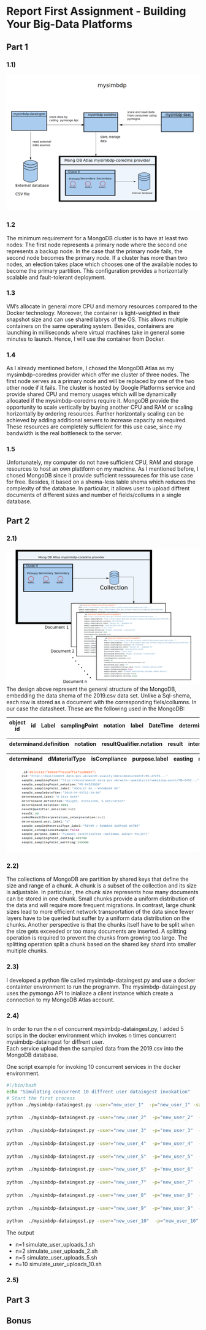 #  Report First Assignment - Building Your Big-Data Platforms

## Part 1

### 1.1)
![Kitten](AS1_1.png "A cute kitten")


### 1.2

The minimum requirement for a MongoDB cluster is to have at least two nodes: The first node represents a primary node where the second one represents a backup node. In the case that the primary node fails, the second node becomes the primary node. If a cluster has more than two nodes, an election takes place which chooses one of the available nodes to become the primary partition. This configuration provides a horizontally scalable and fault-tolerant deployment.

### 1.3

VM’s allocate in general more CPU and memory resources compared to the Docker technology. Moreover, the container is light-weighted in their snapshot size and can use shared labrys of the OS.
This allows multiple containers on the same operating system. Besides, containers are launching in milliseconds where virtual machines take in general some minutes to launch.
Hence, I will use the container from Docker.

### 1.4


As I already mentioned before, I chosed the MongoDB Atlas as my mysimbdp-coredms provider which offer me cluster of three nodes. The first node serves as a primary node and will be replaced by one of the two other node if it fails.
The cluster is hosted by Google Platforms service and provide shared CPU and memory usages which will be dynamically allocated if the mysimbdp-coredms require it.
MongoDB provide the opportunity to scale vertically by buying another CPU and RAM or scaling horizontally by ordering  resources. Further horizontally scaling can be achieved by adding additional servers to increase capacity as required.  These resources are completely sufficient for this use case, since my bandwidth is the real bottleneck to the server.
### 1.5
Unfortunately, my computer do not have sufficient CPU, RAM and storage resources to host an own plattform on my machine. As I mentioned before, I chosed MongoDB since it provide sufficient ressoureces for this use case for free. Besides, it based on a shema-less table shema which reduces the complexity of the database. In particular, it allows user to upload diffrent documents of different sizes and number of fields/collums in a single database.
## Part 2

### 2.1)
![Kitten](AS1_21.png "A cute kitten")
The design above represent the general structure of the MongoDB, embedding the data shema of the 2019.csv data set. Unlike a Sql-shema, each row is stored as a document with  the corresponding fiels/collumns.
In our case the datasheet.
These are the following used in the MongoDB:

|object id | id |  Label | samplingPoint| notation| label| DateTime| determinand.label|
|---|---|---|---|---|---|---|---|

|determinand.definition | notation| resultQualifier.notation| result| interpretation|
---|---|---|---|---|

| determinand| dMaterialType| isCompliance| purpose.label| easting| northing|
---|---|---|---|---|---|

![Kitten](data_shema.png "A cute kitten")


### 2.2)
The collections of MongoDB are partition by shared keys that define the size and range of a chunk. A chunk is a subset of the collection and its size is adjustable. In particular., the chunk size represents how many documents can be stored in one chunk. Small chunks provide a uniform distribution of the data and will require more frequent migrations. In contrast, large chunk sizes lead to more efficient network transportation of the data since fewer layers have to be queried but suffer by a uniform data distribution on the chunks.
Another perspective is that the chunks itself have to be split when the size gets exceeded or too many documents are inserted. A splitting operation is required to prevent the chunks from growing too large. The splitting operation split a chunk based on the shared key shard into smaller multiple chunks.
### 2.3)
I developed a python file called mysimbdp-dataingest.py and use a docker containter environment to run the programm.
The mysimbdp-dataingest.py  uses the pymongo API to inialiaze a client instance which create a connection to my MongoDB Atlas account.
### 2.4)
In order to run the n of concurrent mysimbdp-dataingest.py, I added 5 scrips in the docker environment which invokes n times concurrent mysimbdp-dataingest for diffrent user.  
Each service upload then the sampled data from the 2019.csv into the MongoDB database.

One script example for invoking 10 concurrent services in the docker environment.
```bash
#!/bin/bash
echo "Simulating concurrent 10 diffrent user dataingest invokation"
# Start the first process
python ./mysimbdp-dataingest.py -user="new_user_1"  -p="new_user_1" -samp=500000 &

python  ./mysimbdp-dataingest.py -user="new_user_2"  -p="new_user_2"  -samp=50000 &

python  ./mysimbdp-dataingest.py -user="new_user_3"  -p="new_user_3"  -samp=50000 &

python  ./mysimbdp-dataingest.py -user="new_user_4"  -p="new_user_4"  -samp=50000 &

python  ./mysimbdp-dataingest.py -user="new_user_5"  -p="new_user_5"  -samp=50000 &

python  ./mysimbdp-dataingest.py -user="new_user_6"  -p="new_user_6"  -samp=50000 &

python  ./mysimbdp-dataingest.py -user="new_user_7"  -p="new_user_7"  -samp=50000 &

python  ./mysimbdp-dataingest.py -user="new_user_8"  -p="new_user_8"  -samp=50000 &

python  ./mysimbdp-dataingest.py -user="new_user_9"  -p="new_user_9"  -samp=50000 &

python  ./mysimbdp-dataingest.py -user="new_user_10"  -p="new_user_10"  -samp=50000
```
The output
* n=1 simulate_user_uploads_1.sh
* n=2 simulate_user_uploads_2.sh
* n=5 simulate_user_uploads_5.sh
* n=10 simulate_user_uploads_10.sh

### 2.5)

## Part 3


## Bonus
